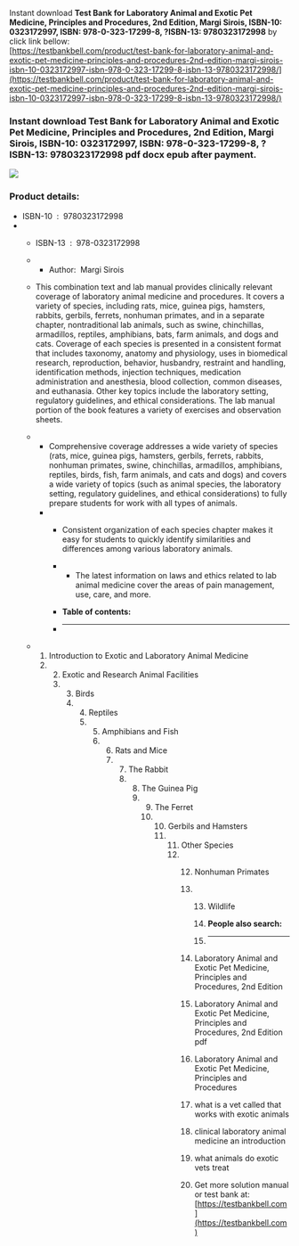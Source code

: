 Instant download **Test Bank for Laboratory Animal and Exotic Pet Medicine, Principles and Procedures, 2nd Edition, Margi Sirois, ISBN-10: 0323172997, ISBN: 978-0-323-17299-8, ?ISBN-13: 9780323172998** by click link bellow:  
[https://testbankbell.com/product/test-bank-for-laboratory-animal-and-exotic-pet-medicine-principles-and-procedures-2nd-edition-margi-sirois-isbn-10-0323172997-isbn-978-0-323-17299-8-isbn-13-9780323172998/](https://testbankbell.com/product/test-bank-for-laboratory-animal-and-exotic-pet-medicine-principles-and-procedures-2nd-edition-margi-sirois-isbn-10-0323172997-isbn-978-0-323-17299-8-isbn-13-9780323172998/)  
### **Instant download Test Bank for Laboratory Animal and Exotic Pet Medicine, Principles and Procedures, 2nd Edition, Margi Sirois, ISBN-10: 0323172997, ISBN: 978-0-323-17299-8, ?ISBN-13: 9780323172998 pdf docx epub after payment.**


![](https://testbankbell.com/wp-content/uploads/2023/05/9780323172998_TestBank-1-1.jpg)
### **Product details:**


* ISBN-10 ‏ : ‎ 9780323172998
* * ISBN-13 ‏ : ‎ 978-0323172998
  * * Author:  Margi Sirois
   
  * This combination text and lab manual provides clinically relevant coverage of laboratory animal medicine and procedures. It covers a variety of species, including rats, mice, guinea pigs, hamsters, rabbits, gerbils, ferrets, nonhuman primates, and in a separate chapter, nontraditional lab animals, such as swine, chinchillas, armadillos, reptiles, amphibians, bats, farm animals, and dogs and cats. Coverage of each species is presented in a consistent format that includes taxonomy, anatomy and physiology, uses in biomedical research, reproduction, behavior, husbandry, restraint and handling, identification methods, injection techniques, medication administration and anesthesia, blood collection, common diseases, and euthanasia. Other key topics include the laboratory setting, regulatory guidelines, and ethical considerations. The lab manual portion of the book features a variety of exercises and observation sheets.
  * * Comprehensive coverage addresses a wide variety of species (rats, mice, guinea pigs, hamsters, gerbils, ferrets, rabbits, nonhuman primates, swine, chinchillas, armadillos, amphibians, reptiles, birds, fish, farm animals, and cats and dogs) and covers a wide variety of topics (such as animal species, the laboratory setting, regulatory guidelines, and ethical considerations) to fully prepare students for work with all types of animals.
    * * Consistent organization of each species chapter makes it easy for students to quickly identify similarities and differences among various laboratory animals.
      * * The latest information on laws and ethics related to lab animal medicine cover the areas of pain management, use, care, and more.
       
      * **Table of contents:**
      * ----------------------
     
  * 1. Introduction to Exotic and Laboratory Animal Medicine
    2. 2. Exotic and Research Animal Facilities
       3. 3. Birds
          4. 4. Reptiles
             5. 5. Amphibians and Fish
                6. 6. Rats and Mice
                   7. 7. The Rabbit
                      8. 8. The Guinea Pig
                         9. 9. The Ferret
                            10. 10. Gerbils and Hamsters
                                11. 11. Other Species
                                    12. 12. Nonhuman Primates
                                        13. 13. Wildlife
                                           
                                            14. **People also search:**
                                            15. -----------------------
                                           
                                        14. Laboratory Animal and Exotic Pet Medicine, Principles and Procedures, 2nd Edition
                                        15. Laboratory Animal and Exotic Pet Medicine, Principles and Procedures, 2nd Edition pdf
                                        16. Laboratory Animal and Exotic Pet Medicine, Principles and Procedures
                                        17. what is a vet called that works with exotic animals
                                        18. clinical laboratory animal medicine an introduction
                                        19. what animals do exotic vets treat
                                        20.  Get more solution manual or test bank at: [https://testbankbell.com](https://testbankbell.com)
